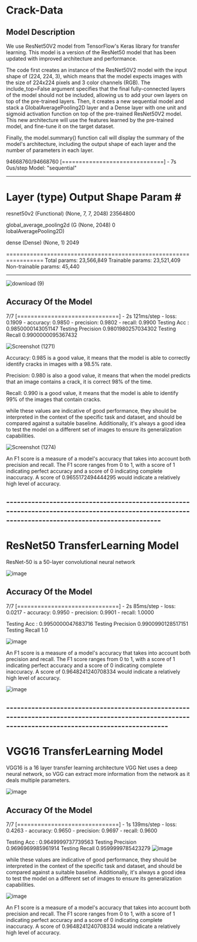 # Crack-Data

## Model Description

We use ResNet50V2 model from TensorFlow's Keras library for transfer learning. This model is a version of the ResNet50 model that has been updated with improved architecture and performance.

The code first creates an instance of the ResNet50V2 model with the input shape of (224, 224, 3), which means that the model expects images with the size of 224x224 pixels and 3 color channels (RGB). The include_top=False argument specifies that the final fully-connected layers of the model should not be included, allowing us to add your own layers on top of the pre-trained layers.
Then, it creates a new sequential model and stack a GlobalAveragePooling2D layer and a Dense layer with one unit and sigmoid activation function on top of the pre-trained ResNet50V2 model. This new architecture will use the features learned by the pre-trained model, and fine-tune it on the target dataset.

Finally, the model.summary() function call will display the summary of the model's architecture, including the output shape of each layer and the number of parameters in each layer.

94668760/94668760 [==============================] - 7s 0us/step
Model: "sequential"
_________________________________________________________________
 Layer (type)                Output Shape              Param #   
=================================================================
 resnet50v2 (Functional)     (None, 7, 7, 2048)        23564800  
                                                                 
 global_average_pooling2d (G  (None, 2048)             0         
 lobalAveragePooling2D)                                          
                                                                 
 dense (Dense)               (None, 1)                 2049      
                                                                 
=================================================================
Total params: 23,566,849
Trainable params: 23,521,409
Non-trainable params: 45,440
_________________________________________________________________

![download (9)](https://user-images.githubusercontent.com/63531290/212933957-890a6644-acb9-410a-87ec-bbbe512a0b7d.png)

## Accuracy Of the Model

7/7 [==============================] - 2s 121ms/step - loss: 0.1909 - accuracy: 0.9850 - precision: 0.9802 - recall: 0.9900
 Testing Acc :  0.9850000143051147
 Testing Precision  0.9801980257034302
 Testing Recall  0.9900000095367432
 
 ![Screenshot (1271)](https://user-images.githubusercontent.com/63531290/212934954-9b2a073f-8ebd-4039-81ed-f3597ed63b4a.png)

 
 Accuracy: 0.985 is a good value, it means that the model is able to correctly identify cracks in images with a 98.5% rate.

Precision: 0.980 is also a good value, it means that when the model predicts that an image contains a crack, it is correct 98% of the time.

Recall: 0.990 is a good value, it means that the model is able to identify 99% of the images that contain cracks.

while these values are indicative of good performance, they should be interpreted in the context of the specific task and dataset, and should be compared against a suitable baseline. Additionally, it's always a good idea to test the model on a different set of images to ensure its generalization capabilities.

![Screenshot (1274)](https://user-images.githubusercontent.com/63531290/213128906-037f1278-37d3-4360-a988-6ec0fa093bda.png)


An F1 score is a measure of a model's accuracy that takes into account both precision and recall. The F1 score ranges from 0 to 1, with a score of 1 indicating perfect accuracy and a score of 0 indicating complete inaccuracy. A score of 0.9655172494444295 would indicate a relatively high level of accuracy.

## -------------------------------------------------------------------------------------------------------------------------------------------------

# ResNet50 TransferLearning Model
ResNet-50 is a 50-layer convolutional neural network

![image](https://user-images.githubusercontent.com/87661736/213517377-7905dcdb-8e08-44de-8795-92e47d6d2a94.png)

## Accuracy Of the Model
7/7 [==============================] - 2s 85ms/step - loss: 0.0217 - accuracy: 0.9950 - precision: 0.9901 - recall: 1.0000

 Testing Acc :  0.9950000047683716
 Testing Precision  0.9900990128517151
 Testing Recall  1.0
 
![image](https://user-images.githubusercontent.com/87661736/213517541-1c409aca-86c1-4bc0-8ada-3473414857eb.png)

 An F1 score is a measure of a model's accuracy that takes into account both precision and recall. The F1 score ranges from 0 to 1, with a score of 1 indicating perfect accuracy and a score of 0 indicating complete inaccuracy. A score of 0.9648241240708334 would indicate a relatively high level of accuracy.
 
![image](https://user-images.githubusercontent.com/87661736/213517848-5ac637b2-7747-4746-a35e-3feed721ece6.png)

## ---------------------------------------------------------------------------------------------------------------------------------------------------


# VGG16 TransferLearning Model

VGG16 is a 16 layer transfer learning architecture
VGG Net uses a deep neural network, so VGG can extract more information from the network as it deals multiple parameters.


![image](https://user-images.githubusercontent.com/87661736/213514493-0dc35d3a-6cd8-4fa2-907e-051664d10409.png)

## Accuracy Of the Model

7/7 [==============================] - 1s 139ms/step - loss: 0.4263 - accuracy: 0.9650 - precision: 0.9697 - recall: 0.9600

 Testing Acc :  0.9649999737739563
 Testing Precision  0.9696969985961914
 Testing Recall  0.9599999785423279
 ![image](https://user-images.githubusercontent.com/87661736/213514793-6be93354-a4b6-458b-bcfc-fa1206f99cff.png)

while these values are indicative of good performance, they should be interpreted in the context of the specific task and dataset, and should be compared against a suitable baseline. Additionally, it's always a good idea to test the model on a different set of images to ensure its generalization capabilities.
 
 ![image](https://user-images.githubusercontent.com/87661736/213515187-6cb390c6-9e8a-45d2-8e4c-150f683f2c92.png)

 An F1 score is a measure of a model's accuracy that takes into account both precision and recall. The F1 score ranges from 0 to 1, with a score of 1 indicating perfect accuracy and a score of 0 indicating complete inaccuracy. A score of 0.9648241240708334 would indicate a relatively high level of accuracy.
